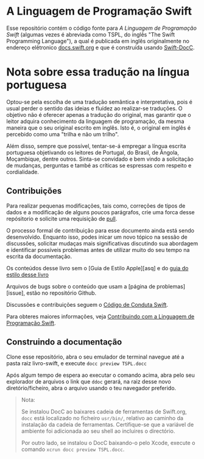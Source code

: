 # A Linguagem de Programação Swift

Esse repositório contém o código fonte para *A Linguagem de Programação Swift*
(algumas vezes é abreviada como TSPL, do inglês "The Swift Programming Language"), a qual é publicada em inglês originalmente no endereço elêtronico [docs.swift.org][published]
e que é construída usando [Swift-DocC][docc].

# Nota sobre essa tradução na língua portuguesa

Optou-se pela escolha de uma tradução semântica e interpretativa, pois é usual perder o sentido das ideias e fluídez ao realizar-se traduções. O objetivo não é oferecer apenas a tradução do original, mas garantir que o leitor adquira conhecimento da linguagem de programação, da mesma maneira que o seu original escrito em inglês. Isto é, o original em inglês é percebido como uma "trilha e não um trilho".

Além disso, sempre que possível, tentar-se-á empregar a língua escrita portuguesa objetivando os leitores de Portugal, do Brasil, de Ângola, Moçambique, dentre outros. Sinta-se convidado e bem vindo a solicitação de mudanças, perguntas e també as críticas se espressas com respeito e cordialidade.  

## Contribuições

Para realizar pequenas modificações, tais como, correções de tipos de dados e a modificação de alguns poucos parágrafos, crie uma forca desse repósitorio e solicite uma requisição de [pull](https://docs.github.com/pt/pull-requests/collaborating-with-pull-requests/proposing-changes-to-your-work-with-pull-requests/creating-a-pull-request).

O processo formal de contribuição para esse documento ainda está sendo desenvolvido.
Enquanto isso, podes inicar um novo tópico na sessão de discussões, solicitar mudaças mais significativas discutindo sua abordagem e identificar possíveis problemas antes de utilizar muito do seu tempo na escrita da documentação. 

Os conteúdos desse livro sem o [Guia de Estilo Apple][asq]
e do [guia do estilo desse livro][tspl-style]

Arquivos de bugs sobre o conteúdo que usam a [página de problemas][issue], estão no repositório Github.  

Discussões e contribuições seguem o [Código de Conduta Swift][conduct].


Para obteres maiores informações, veja [Contribuindo com a Linguagem de Programação Swift][contributing].

[asg]: https://help.apple.com/applestyleguide/
[bugs]: https://github.com/apple/swift-book/issues
[conduct]: https://www.swift.org/code-of-conduct
[contributing]: /CONTRIBUTING.md
[forum]: https://forums.swift.org/c/swift-documentation/92
[tspl-style]: /Style.md
[published]: https://docs.swift.org/swift-book/documentation/the-swift-programming-language/
[docc]: https://github.com/apple/swift-docc

## Construindo a documentação

Clone esse repositório,
abra o seu emulador de terminal
navegue até a pasta raiz livro-swift, e
execute `docc preview TSPL.docc`

Após algum tempo de espera ao executar o comando acima,
abra  pelo seu explorador de arquivos o link que `ddoc` gerará, na raiz desse novo diretório/ficheiro,
abra o arquivo usando o teu navegador preferido.

> Nota:
>
> Se instalou DocC ao baixares cadeia de ferramentas de Swift.org,
> `docc` está localizado no ficheiro `usr/bin/`,
> relativo ao caminho da instalação da cadeia de ferramentas.
> Certifique-se que a variável de ambiente foi adicionada ao seu shell
> ao incluires o directório.
>
> Por outro lado, se instalou o DocC baixando-o pelo Xcode,
> execute o comando `xcrun docc preview TSPL.docc`.

